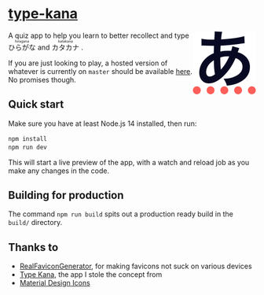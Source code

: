 # [type-kana](https://type-kana.cass.moe/)

<img src="assets/logo.png" 
  width="128" 
  height="128" 
  align="right" 
  alt="Type Kana logo" />

A quiz app to help you learn to better recollect and type
<ruby>
ひらがな<rp>(</rp><rt>hiragana</rt><rp>)</rp>
</ruby>
and
<ruby>
カタカナ<rp>(</rp><rt>katakana</rt><rp>)</rp>
</ruby>.

If you are just looking to play, a hosted version of whatever is currently on `master` should be available [here](https://type-kana.cass.moe/). No promises though.

## Quick start

Make sure you have at least Node.js 14 installed, then run:

```bash
npm install
npm run dev
```

This will start a live preview of the app, with a watch and reload job as you make any changes in the code.

## Building for production

The command `npm run build` spits out a production ready build in the `build/` directory.

## Thanks to

* [RealFaviconGenerator](https://realfavicongenerator.net/), for making favicons not suck on various devices
* [Type Kana](https://lab.fleon.org/type-kana/), the app I stole the concept from
* [Material Design Icons](https://github.com/Templarian/MaterialDesign)